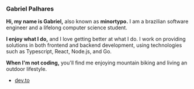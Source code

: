 ### Gabriel Palhares 

**Hi, my name is Gabriel,** also known as **minortypo.** I am a brazilian software engineer and a lifelong computer science student.

**I enjoy what I do,** and I love getting better at what I do. I work on providing solutions in both frontend and backend development, using technologies such as Typescript, React, Node.js, and Go.

**When I'm not coding,** you'll find me enjoying mountain biking and living an outdoor lifestyle.

- <a href="https://dev.to/minortypo">dev.to</a>

